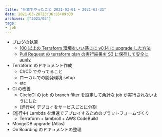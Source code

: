 ```yaml
---
title: "仕事でやったこと 2021-03-01 ~ 2021-03-31"
date: 2021-03-28T23:36:55+09:00
archives: ["2021/03"]
tags:
- job
---
```


* ブログの執筆
  * [100 以上の Terraform 環境をいい感じに v0.14 に upgrade した方法](https://blog.studysapuri.jp/entry/2021/03/12/080000)
  * [Pull Request の terraform plan の実行結果を S3 に保存して安全に apply](https://blog.studysapuri.jp/entry/2021/03/10/080000)
* Terraform のドキュメント作成
  * CI/CD でやってること
  * ローカルでの開発環境 setup
  * etc
* CI の改善
  * CircleCI の job の branch filter を設定して余計な job が実行されないようにした
  * (進行中) デプロイをサービスごとに分割
* (進行中) Lambda を爆速でデプロイするためのプラットフォームづくり
  * Terraform + lambroll + AWS CodeBuild
* MongoDB upgrade (Atlas)
* On Boarding のドキュメントの整理
